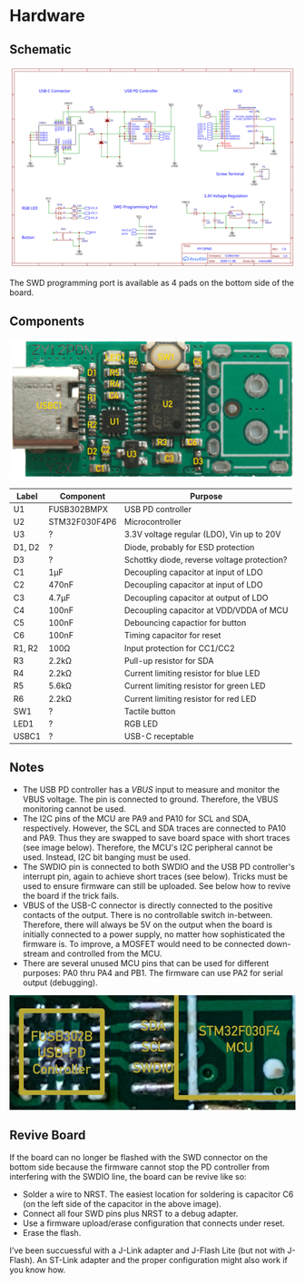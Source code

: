# Hardware


## Schematic

![Schematic](schematic.svg)

The SWD programming port is available as 4 pads on the bottom side of the board.


## Components

![Components](components.jpg)

| Label | Component | Purpose |
| ----- | --------- | ------- |
| U1    | FUSB302BMPX  | USB PD controller |
| U2    | STM32F030F4P6 | Microcontroller |
| U3    | ?         | 3.3V voltage regular (LDO), Vin up to 20V |
| D1, D2 | ?         | Diode, probably for ESD protection |
| D3    | ?         | Schottky diode, reverse voltage protection? |
| C1    | 1µF       | Decoupling capacitor at input of LDO |
| C2    | 470nF     | Decoupling capacitor at input of LDO |
| C3    | 4.7µF     | Decoupling capacitor at output of LDO |
| C4    | 100nF     | Decoupling capacitor at VDD/VDDA of MCU |
| C5    | 100nF     | Debouncing capactior for button |
| C6    | 100nF     | Timing capacitor for reset |
| R1, R2 | 100Ω     | Input protection for CC1/CC2 |
| R3    | 2.2kΩ     | Pull-up resistor for SDA |
| R4    | 2.2kΩ     | Current limiting resistor for blue LED |
| R5    | 5.6kΩ     | Current limiting resistor for green LED |
| R6    | 2.2kΩ     | Current limiting resistor for red LED |
| SW1   | ?         | Tactile button |
| LED1  | ?         | RGB LED |
| USBC1 | ?         | USB-C receptable |


## Notes

- The USB PD controller has a *VBUS* input to measure and monitor the VBUS voltage. The pin is connected to ground. Therefore, the VBUS monitoring cannot be used.
- The I2C pins of the MCU are PA9 and PA10 for SCL and SDA, respectively. However, the SCL and SDA traces are connected to PA10 and PA9. Thus they are swapped to save board space with short traces (see image below). Therefore, the MCU's I2C peripheral cannot be used. Instead, I2C bit banging must be used.
- The SWDIO pin is connected to both SWDIO and the USB PD controller's interrupt pin, again to achieve short traces (see below). Tricks must be used to ensure firmware can still be uploaded. See below how to revive the board if the trick fails.
- VBUS of the USB-C connector is directly connected to the positive contacts of the output. There is no controllable switch in-between. Therefore, there will always be 5V on the output when the board is initially connected to a power supply, no matter how sophisticated the firmware is. To improve, a MOSFET would need to be connected down-stream and controlled from the MCU.
- There are several unused MCU pins that can be used for different purposes: PA0 thru PA4 and PB1. The firmware can use PA2 for serial output (debugging).

![Traces](traces.jpg)


## Revive Board

If the board can no longer be flashed with the SWD connector on the bottom side because the firmware cannot stop the PD controller from interfering with the SWDIO line, the board can be revive like so:

- Solder a wire to NRST. The easiest location for soldering is capacitor C6 (on the left side of the capacitor in the above image).
- Connect all four SWD pins plus NRST to a debug adapter.
- Use a firmware upload/erase configuration that connects under reset.
- Erase the flash.

I've been succuessful with a J-Link adapter and J-Flash Lite (but not with J-Flash). An ST-Link adapter and the proper configuration might also work if you know how.
